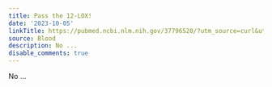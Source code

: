 ```yaml
---
title: Pass the 12-LOX!
date: '2023-10-05'
linkTitle: https://pubmed.ncbi.nlm.nih.gov/37796520/?utm_source=curl&utm_medium=rss&utm_campaign=journals&utm_content=7603509&fc=None&ff=20231005180745&v=2.17.9.post6+86293ac
source: Blood
description: No ...
disable_comments: true
---
```

No ...